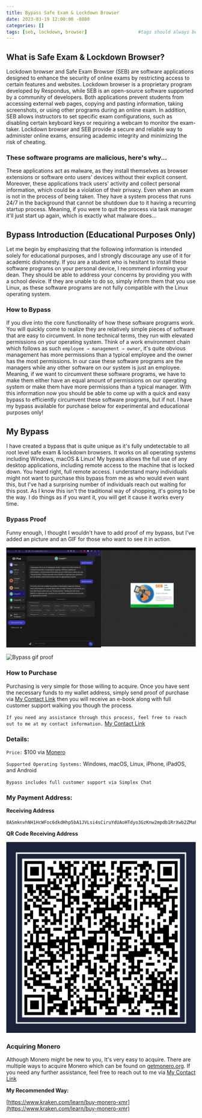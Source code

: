 ```yaml
---
title: Bypass Safe Exam & Lockdown Browser
date: 2023-03-19 12:00:00 -0800
categories: []
tags: [seb, lockdown, browser]                   #tags should always be lowercase
---
```


## What is Safe Exam & Lockdown Browser?
Lockdown browser and Safe Exam Browser (SEB) are software applications designed to enhance the security of online exams by restricting access to certain features and websites. Lockdown browser is a proprietary program developed by Respondus, while SEB is an open-source software supported by a community of developers. Both applications prevent students from accessing external web pages, copying and pasting information, taking screenshots, or using other programs during an online exam. In addition, SEB allows instructors to set specific exam configurations, such as disabling certain keyboard keys or requiring a webcam to monitor the exam-taker. Lockdown browser and SEB provide a secure and reliable way to administer online exams, ensuring academic integrity and minimizing the risk of cheating.

### These software programs are malicious, here's why...
These applications act as malware, as they install themselves as browser extensions or software onto users' devices without their explicit consent. Moreover, these applications track users' activity and collect personal information, which could be a violation of their privacy. Even when an exam is not in the process of being taken. They have a system process that runs 24/7 in the background that cannot be shutdown due to it having a recurring startup process. Meaning, if you were to quit the process via task manager it'll just start up again, which is exactly what malware does...

## Bypass Introduction (Educational Purposes Only)
Let me begin by emphasizing that the following information is intended solely for educational purposes, and I strongly discourage any use of it for academic dishonesty. If you are a student who is hesitant to install these software programs on your personal device, I recommend informing your dean. They should be able to address your concerns by providing you with a school device. If they are unable to do so, simply inform them that you use Linux, as these software programs are not fully compatible with the Linux operating system.

### How to Bypass 
If you dive into the core functionality of how these software programs work. You will quickly come to realize they are relatively simple pieces of software that are easy to circumvent. In none technical terms, they run with elevated permissions on your operating system. Think of a work environment chain which follows as such `employee → management → owner`, it's quite obvious management has more permissions than a typical employee and the owner has the most permissions. In our case these software programs are the managers while any other software on our system is just an employee. Meaning, if we want to circumvent these software programs, we have to make them either have an equal amount of permissions on our operating system or make them have more permissions than a typical manager. With this information now you should be able to come up with a quick and easy bypass to efficiently circumvent these software programs, but if not. I have my bypass available for purchase below for experimental and educational purposes only!

## My Bypass 
I have created a bypass that is quite unique as it's fully undetectable to all root level safe exam & lockdown browsers. It works on all operating systems including Windows, macOS & Linux! My bypass allows the full use of any desktop applications, including remote access to the machine that is locked down. You heard right, full remote access. I understand many individuals might not want to purchase this bypass from me as who would even want this, but I've had a surprising number of individuals reach out waiting for this post. As I know this isn't the traditional way of shopping, it's going to be the way. I do things as if you want it, you will get it cause it works every time.

### Bypass Proof 
Funny enough, I thought I wouldn't have to add proof of my bypass, but I've added an picture and an GIF for those who want to see it in action. 

![Bypass image proof](/assets/img/bypass%20safe%20exam%20and%20lockdown%20browser/proof.png)

![Bypass gif proof](/assets/img/bypass%20safe%20exam%20and%20lockdown%20browser/video.GIF)

### How to Purchase
Purchasing is very simple for those willing to acquire. Once you have sent the necessary funds to my wallet address, simply send proof of purchase via [My Contact Link](https://simplex.chat/contact#/?v=1-2&smp=smp%3A%2F%2F0YuTwO05YJWS8rkjn9eLJDjQhFKvIYd8d4xG8X1blIU%3D%40smp8.simplex.im%2F4dgDprEeyoZrmJCgU2GBv7zIIvjSg4Qt%23%2F%3Fv%3D1-2%26dh%3DMCowBQYDK2VuAyEAxLm3lJtPPwoIE3e-4eS2348cbjMIaVqEqVLDUDz0NDc%253D%26srv%3Dbeccx4yfxxbvyhqypaavemqurytl6hozr47wfc7uuecacjqdvwpw2xid.onion) then you will receive an e-book along with full customer support walking you though the process.

`If you need any assistance through this process, feel free to reach out to me at my contact information.` [My Contact Link](https://simplex.chat/contact#/?v=1-2&smp=smp%3A%2F%2F0YuTwO05YJWS8rkjn9eLJDjQhFKvIYd8d4xG8X1blIU%3D%40smp8.simplex.im%2F4dgDprEeyoZrmJCgU2GBv7zIIvjSg4Qt%23%2F%3Fv%3D1-2%26dh%3DMCowBQYDK2VuAyEAxLm3lJtPPwoIE3e-4eS2348cbjMIaVqEqVLDUDz0NDc%253D%26srv%3Dbeccx4yfxxbvyhqypaavemqurytl6hozr47wfc7uuecacjqdvwpw2xid.onion)

### Details:

`Price:` $100 via [Monero](https://www.getmonero.org/) 

`Supported Operating Systems:` Windows, macOS, Linux, iPhone, iPadOS, and Android

`Bypass includes full customer support via Simplex Chat`

### My Payment Address:

**Receiving Address**
~~~
8ASmknvhNH1HcWFoc6dkdHhp5bA1JVLsi4sCiruYdUAoHTdyo3GzKnw2mpdb1RrXwb2ZMaFxwwhBcfZ2gsVbncKtMw1c5sx
~~~

**QR Code Receiving Address**

![QR Code Monero Address Image](/assets/img/bypass%20safe%20exam%20and%20lockdown%20browser/monero.png)

### Acquiring Monero
Although Monero might be new to you, It's very easy to acquire. There are multiple ways to acquire Monero which can be found on [getmonero.org](https://www.getmonero.org/). If you need any further assistance, feel free to reach out to me via [My Contact Link](https://simplex.chat/contact#/?v=1-2&smp=smp%3A%2F%2F0YuTwO05YJWS8rkjn9eLJDjQhFKvIYd8d4xG8X1blIU%3D%40smp8.simplex.im%2F4dgDprEeyoZrmJCgU2GBv7zIIvjSg4Qt%23%2F%3Fv%3D1-2%26dh%3DMCowBQYDK2VuAyEAxLm3lJtPPwoIE3e-4eS2348cbjMIaVqEqVLDUDz0NDc%253D%26srv%3Dbeccx4yfxxbvyhqypaavemqurytl6hozr47wfc7uuecacjqdvwpw2xid.onion)

**My Recommended Way:**

[https://www.kraken.com/learn/buy-monero-xmr](https://www.kraken.com/learn/buy-monero-xmr)